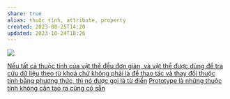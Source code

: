 ```yaml
---
share: true
alias: thuộc tính, attribute, property
created: 2023-08-25T14:20
updated: 2023-10-24T18:26
---
```

![](https://youtu.be/BRSg22VacUA?si=vlnEtXMkzdZB2hE3) 

[Nếu tất cả thuộc tính của vật thể đều đơn giản, và vật thể được dùng để tra cứu dữ liệu theo từ khoá chứ không phải là để thao tác và thay đổi thuộc tính bằng phương thức, thì nó được gọi là từ điển](./T%E1%BB%AB%20%C4%91i%E1%BB%83n%20l%C3%A0%20v%E1%BA%ADt%20th%E1%BB%83%20%C4%91%C6%B0%E1%BB%A3c%20d%C3%B9ng%20%C4%91%E1%BB%83%20tra%20c%E1%BB%A9u%20d%E1%BB%AF%20li%E1%BB%87u%20theo%20t%E1%BB%AB%20kho%C3%A1%20ch%E1%BB%A9%20kh%C3%B4ng%20ph%E1%BA%A3i%20l%C3%A0%20%C4%91%E1%BB%83%20thao%20t%C3%A1c%20v%C3%A0%20thay%20%C4%91%E1%BB%95i%20thu%E1%BB%99c%20t%C3%ADnh%20b%E1%BA%B1ng%20ph%C6%B0%C6%A1ng%20th%E1%BB%A9c.md#)
[Prototype là những thuộc tính không cần tạo ra cũng có sẵn](./Prototype%20l%C3%A0%20nh%E1%BB%AFng%20thu%E1%BB%99c%20t%C3%ADnh%20kh%C3%B4ng%20c%E1%BA%A7n%20t%E1%BA%A1o%20ra%20c%C5%A9ng%20c%C3%B3%20s%E1%BA%B5n.md#)